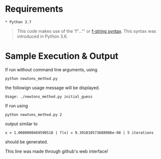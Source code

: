 # Requirements

    * Python 3.7

> This code makes use of the 'f"..."' or [f-string
> syntax](https://www.python.org/dev/peps/pep-0498/). This syntax was
> introduced in Python 3.6.


# Sample Execution & Output

If run without command line arguments, using

```
python newtons_method.py
```

the followign usage message will be displayed.

```
Usage: ./newtons_method.py initial_guess
```

If run using

```
python newtons_method.py 2
```

output similar to 

```
x = 1.0000000469590518 | f(x) = 9.391810573688986e-08 | 5 iterations
```

should be generated.

This line was made through github's web interface!
